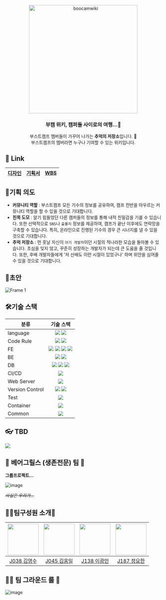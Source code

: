 <div align="center">
  <img src="https://user-images.githubusercontent.com/66904178/139294221-fa94007d-53cd-4ff0-a473-3a437ea54372.png" alt="boocamwiki" width="350"/>
</div>

<div align="center">
  <h3>부캠 위키, 캠퍼들 사이로의 여행...🚉</h3>
  <p>부스트캠프 멤버들이 가꾸어 나가는 <strong>추억의 저장소</strong>입니다. 🌲 <br/> 부스트캠프의 멤버라면 누구나 기여할 수 있는 위키입니다.<br/></p>
</div>

## 🧲 Link

| [디자인](https://www.figma.com/file/ViFwoe5JSjijrbdXxHTH0T/Untitled?node-id=0%3A1) | [기획서](https://www.notion.so/Boocam-Wiki-2996ca2ad89946418585959417d4a72b) | [WBS](https://docs.google.com/spreadsheets/d/14jd9if0431Ih4VC7_v_LaDh-YgCqnmm6TNrp20yRdKQ/edit#gid=0)|
|---|---|---|

## 🎉기획 의도

- **커뮤니티 역할** : 부스트캠프 모든 기수의 정보를 공유하여, 캠프 전반을 아우르는 커뮤니티 역할을 할 수 있을 것으로 기대합니다.
- **친목 도모** : 알기 힘들었던 다른 캠퍼들의 정보를 통해 내적 친밀감을 기를 수 있습니다. 또한 선택적으로 `SNS`나 `출몰지` 정보를 제공하여, 캠프가 끝난 이후에도 연락망을 구축할 수 있습니다. 특히, 온라인으로 진행된 기수의 경우 큰 시너지를 낼 수 있을 것으로 기대합니다.
- **추억 저장소** : 먼 훗날 자신이 `아기 개발자`이던 시절의 적나라한 모습을 돌아볼 수 있습니다. 초심을 잊지 않고, 꾸준히 성장하는 개발자가 되는데 큰 도움을 줄 것입니다. 또한, 후배 개발자들에게 '저 선배도 이런 시절이 있었구나' 하며 위안을 심어줄 수 있을 것으로 기대합니다.

## 🌱초안

![Frame 1](https://user-images.githubusercontent.com/66904178/139255656-f9fbdd3c-1928-4a82-a035-7c4b5c187c83.png)

## 🛠기술 스택
| <center>분류</center> | <center>기술 스택</center> |
|:---|:---:|
| language | <img src="https://img.shields.io/badge/JavaScript-F7DF1E?style=flat-square&logo=JavaScript&logoColor=white"/> <img src="https://img.shields.io/badge/TypeScript-3178C6?style=flat-square&logo=TypeScript&logoColor=white"/>  |
| Code Rule | <img src="https://img.shields.io/badge/ESLint-4B32C3?style=flat-square&logo=ESLint&logoColor=white"/> <img src="https://img.shields.io/badge/Prettier-F7B93E?style=flat-square&logo=Prettier&logoColor=white"/> |
| FE |<img src="https://img.shields.io/badge/React-61DAFB?style=flat-square&logo=React&logoColor=white"/> <img src="https://img.shields.io/badge/styled components-DB7093?style=flat-square&logo=styled components&logoColor=white"/> <img src="https://img.shields.io/badge/Webpack-8DD6F9?style=flat-square&logo=Webpack&logoColor=white"/> <img src="https://img.shields.io/badge/Babel-F9DC3E?style=flat-square&logo=Babel&logoColor=white"/>|
| BE |<img src="https://img.shields.io/badge/Node.js-339933?style=flat-square&logo=node.js&logoColor=white"/> <img src="https://img.shields.io/badge/Express-000000?style=flat-square&logo=JavaScript&logoColor=white"/> |
| DB | <img src="https://img.shields.io/badge/MySQL-4479A1?style=flat-square&logo=MySQL&logoColor=white"/> <img src="https://img.shields.io/badge/Redis-DC382D?style=flat-square&logo=Redis&logoColor=white"/> <img src="https://img.shields.io/badge/Sequelize-52B0E7?style=flat-square&logo=Sequelize&logoColor=white"/>
| CI/CD | <img src="https://img.shields.io/badge/GitHub%20Actions-2088FF?style=flat-square&logo=GitHubActions&logoColor=white"/> |
| Web Server | <img src="https://img.shields.io/badge/NGINX-009639?style=flat-square&logo=NGINX&logoColor=white"/> |
| Version Control | <img src="https://img.shields.io/badge/Git-F05032?style=flat-square&logo=Git&logoColor=white"/> <img src="https://img.shields.io/badge/GitHub-181717?style=flat-square&logo=GitHub&logoColor=white"/> |
| Test | <img src="https://img.shields.io/badge/Jest-C21325?style=flat-square&logo=Jest&logoColor=white"/> |
| Container | <img src="https://img.shields.io/badge/Docker-2496ED?style=flat-square&logo=Docker&logoColor=white"/> |
| Common | <img src="https://img.shields.io/badge/Socket.io-010101?style=flat-square&logo=Socket.io&logoColor=white"/> |


## 👓 TBD
<img src="https://img.shields.io/badge/SonarQube-4E9BCD?style=flat-square&logo=SonarQube&logoColor=white"/>


## 🦁 **베어그릴스 (생존전문) 팀** 🐯
**그룹프로젝트...**

![image](https://user-images.githubusercontent.com/53328838/139226460-cd4f832c-f587-4645-825b-a724c09def9c.png)

~~*사실은 우리가...*~~


## 🙆‍♂️팀구성원 소개🙆‍
|[<img src="https://github.com/0xsuky.png" width="100px">](https://github.com/0xsuky)|[<img src="https://github.com/wil953742.png" width="100px">](https://github.com/wil953742)|[<img src="https://github.com/LeeKwang-min.png" width="100px">](https://github.com/LeeKwang-min)|[<img src="https://github.com/ingyeoking13.png" width="100px">](https://github.com/ingyeoking13)|
|:---:|:---:|:---:|:---:|
|[J038 김영수](https://github.com/0xsuky) | [J045 김웅일](https://github.com/wil953742) | [J138 이광민](https://github.com/LeeKwang-min) | [J187 정요한](https://github.com/ingyeoking13)


## 👨‍✈️ 팀 그라운드 룰 📜

![image](https://user-images.githubusercontent.com/18030634/139003208-13e74e9b-e67a-4251-8be2-1d68877808c6.png)

